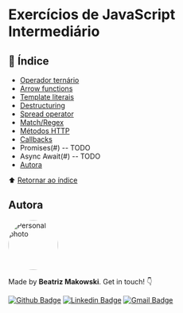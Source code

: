 # Exercícios de JavaScript Intermediário

## :open_book: Índice
* [Operador ternário](https://github.com/beatrizmakowski/Luiza-Code-4ed/tree/main/javascript-intermediario/operador-ternario)
* [Arrow functions](https://github.com/beatrizmakowski/Luiza-Code-4ed/tree/main/javascript-intermediario/arrow-functions)
* [Template literais](https://github.com/beatrizmakowski/Luiza-Code-4ed/tree/main/javascript-intermediario/template-literals)
* [Destructuring](https://github.com/beatrizmakowski/Luiza-Code-4ed/tree/main/javascript-intermediario/destructuring)
* [Spread operator](https://github.com/beatrizmakowski/Luiza-Code-4ed/tree/main/javascript-intermediario/spread-operator)
* [Match/Regex](https://github.com/beatrizmakowski/Luiza-Code-4ed/tree/main/javascript-intermediario/match-regex)
* [Métodos HTTP](https://github.com/beatrizmakowski/Luiza-Code-4ed/tree/main/javascript-intermediario/metodos-http)
* [Callbacks](https://github.com/beatrizmakowski/Luiza-Code-4ed/tree/main/javascript-intermediario/callbacks)
* Promises(#) -- TODO
* Async Await(#) -- TODO
* [Autora](#autora)



:arrow_up: [Retornar ao índice](#open_book-índice)

## Autora

<a href="https://github.com/beatrizmakowski"> <img style="border-radius: 50%" src="https://avatars.githubusercontent.com/u/86008015?v=4" width="100px;" alt="Personal photo"/> </a>

Made by **Beatriz Makowski**. Get in touch! 👇

[![Github Badge](https://img.shields.io/badge/-GitHub-black?style=flat-square&logo=Github&logoColor=white&link=https://github.com/beatrizmakowski)](https://github.com/beatrizmakowski)  [![Linkedin Badge](https://img.shields.io/badge/-LinkedIn-blue?style=flat-square&logo=Linkedin&logoColor=white&link=https://www.linkedin.com/in/beatriz-makowski/)](https://www.linkedin.com/in/beatriz-makowski/)  [![Gmail Badge](https://img.shields.io/badge/-Gmail-c14438?style=flat-square&logo=Gmail&logoColor=white&link=mailto:bemakow@gmail.com)](mailto:bemakow@gmail.com)
